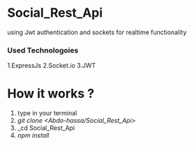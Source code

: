 # Social_Rest_Api
using Jwt authentication and sockets for realtime functionality


### **Used Technologoies**
1.ExpressJs
2.Socket.io
3.JWT


# How it works ?

1. type in your terminal
2. _git clone <Abdo-hassa/Social_Rest_Api>_
3. _cd Social_Rest_Api
4. _npm install_

